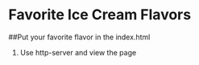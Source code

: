 # Favorite Ice Cream Flavors

##Put your favorite flavor in the index.html

1. Use http-server and view the page